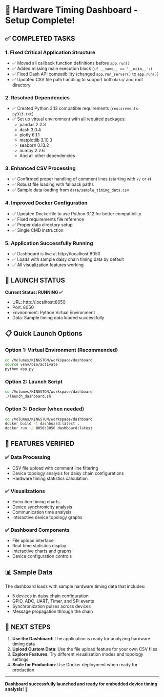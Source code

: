 # 🎉 Hardware Timing Dashboard - Setup Complete!

## ✅ COMPLETED TASKS

### 1. **Fixed Critical Application Structure**
- ✅ Moved all callback function definitions before `app.run()`
- ✅ Added missing main execution block (`if __name__ == '__main__':`)
- ✅ Fixed Dash API compatibility (changed `app.run_server()` to `app.run()`)
- ✅ Updated CSV file path handling to support both `data/` and root directory

### 2. **Resolved Dependencies**
- ✅ Created Python 3.13 compatible requirements (`requirements-py313.txt`)
- ✅ Set up virtual environment with all required packages:
  - pandas 2.2.3
  - dash 3.0.4
  - plotly 6.1.1
  - matplotlib 3.10.3
  - seaborn 0.13.2
  - numpy 2.2.6
  - And all other dependencies

### 3. **Enhanced CSV Processing**
- ✅ Confirmed proper handling of comment lines (starting with `//` or `#`)
- ✅ Robust file loading with fallback paths
- ✅ Sample data loading from `data/sample_timing_data.csv`

### 4. **Improved Docker Configuration**
- ✅ Updated Dockerfile to use Python 3.12 for better compatibility
- ✅ Fixed requirements file reference
- ✅ Proper data directory setup
- ✅ Single CMD instruction

### 5. **Application Successfully Running**
- ✅ Dashboard is live at http://localhost:8050
- ✅ Loads with sample daisy chain timing data by default
- ✅ All visualization features working

## 🚀 LAUNCH STATUS

**Current Status: RUNNING ✅**
- URL: http://localhost:8050
- Port: 8050
- Environment: Python Virtual Environment
- Data: Sample timing data loaded successfully

## 📋 Quick Launch Options

### Option 1: Virtual Environment (Recommended)
```bash
cd /Volumes/KINGSTON/workspace/dashboard
source venv/bin/activate
python app.py
```

### Option 2: Launch Script
```bash
cd /Volumes/KINGSTON/workspace/dashboard
./launch_dashboard.sh
```

### Option 3: Docker (when needed)
```bash
cd /Volumes/KINGSTON/workspace/dashboard
docker build -t dashboard:latest .
docker run -p 8050:8050 dashboard:latest
```

## 🔧 FEATURES VERIFIED

### ✅ Data Processing
- CSV file upload with comment line filtering
- Device topology analysis for daisy chain configurations
- Hardware timing statistics calculation

### ✅ Visualizations
- Execution timing charts
- Device synchronicity analysis
- Communication time analysis
- Interactive device topology graphs

### ✅ Dashboard Components
- File upload interface
- Real-time statistics display
- Interactive charts and graphs
- Device configuration controls

## 📊 Sample Data

The dashboard loads with sample hardware timing data that includes:
- 5 devices in daisy chain configuration
- GPIO, ADC, UART, Timer, and SPI events
- Synchronization pulses across devices
- Message propagation through the chain

## 🎯 NEXT STEPS

1. **Use the Dashboard**: The application is ready for analyzing hardware timing data
2. **Upload Custom Data**: Use the file upload feature for your own CSV files
3. **Explore Features**: Try different visualization modes and topology settings
4. **Scale for Production**: Use Docker deployment when ready for production

---

**Dashboard successfully launched and ready for embedded device timing analysis!** 🎉
